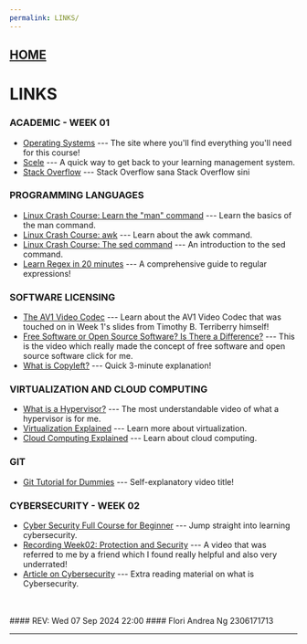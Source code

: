```yaml
---
permalink: LINKS/
---
```


## [HOME](../)

# LINKS

### ACADEMIC - WEEK 01
* [Operating Systems](https://os.vlsm.org/) ---
  The site where you'll find everything you'll need for this course!
* [Scele](https://scele.cs.ui.ac.id/) ---
  A quick way to get back to your learning management system.
* [Stack Overflow](https://stackoverflow.com/) ---
  Stack Overflow sana Stack Overflow sini
  
### PROGRAMMING LANGUAGES
* [Linux Crash Course: Learn the "man" command](https://youtu.be/7BG-Devm7sA?si=2CWh7JXeHqfdGzLY) ---
  Learn the basics of the man command.
* [Linux Crash Course: awk](https://youtu.be/oPEnvuj9QrI?si=5UueTkolz_2UqzKf) ---
  Learn about the awk command.
* [Linux Crash Course: The sed command](https://youtu.be/nXLnx8ncZyE?si=oL_ORaGFZOQ6TeYM) ---
  An introduction to the sed command.
* [Learn Regex in 20 minutes](https://youtu.be/rhzKDrUiJVk?si=xYm1ADpYr7CY8iw9) ---
  A comprehensive guide to regular expressions!

### SOFTWARE LICENSING
* [The AV1 Video Codec](https://youtu.be/qubPzBcYCTw?si=4tjaUKjUumP3mB0e) ---
  Learn about the AV1 Video Codec that was touched on in Week 1's slides from Timothy B. Terriberry himself!
* [Free Software or Open Source Software? Is There a Difference?](https://youtu.be/Qyb5KZC7d6s?si=_PPzRO0vf1TktDqa) ---
  This is the video which really made the concept of free software and open source software click for me. 
* [What is Copyleft?](https://youtu.be/6Xky8HTqaZo?si=MOkWW3fUKW2VBs5_) ---
  Quick 3-minute explanation!

### VIRTUALIZATION AND CLOUD COMPUTING
* [What is a Hypervisor?](https://youtu.be/LMAEbB2a50M?si=txovbQswxpCvVkSp) ---
  The most understandable video of what a hypervisor is for me.
* [Virtualization Explained](https://youtu.be/UBVVq-xz5i0?si=PtMNX2qApMFcjTuw) ---
  Learn more about virtualization. 
* [Cloud Computing Explained](https://youtu.be/_a6us8kaq0g?si=sIpkb86NBM_9HqF5) ---
  Learn about cloud computing.

### GIT
* [Git Tutorial for Dummies](https://youtu.be/mJ-qvsxPHpY?si=OSMydLQvuzKUTuVV) ---
  Self-explanatory video title! 

### CYBERSECURITY - WEEK 02
* [Cyber Security Full Course for Beginner](https://youtu.be/U_P23SqJaDc?si=XPewqnlNtayGt-JK) ---
  Jump straight into learning cybersecurity.
* [Recording Week02: Protection and Security](https://www.youtube.com/watch?v=QpmAKN9j2ks) ---
  A video that was referred to me by a friend which I found really helpful and also very underrated!  
* [Article on Cybersecurity](https://www.kaspersky.com/resource-center/definitions/what-is-cyber-security) ---
  Extra reading material on what is Cybersecurity.
 
<br>
<br>
#### REV: Wed 07 Sep 2024 22:00
#### Flori Andrea Ng 2306171713
<hr>
